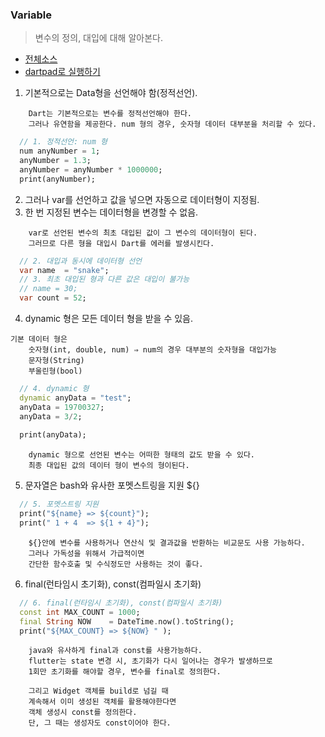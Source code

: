 ### Variable 
> 변수의 정의, 대입에 대해 알아본다. 

- [전체소스](variable.dart)
- [dartpad로 실행하기](https://dartpad.dev/d4d1b2d5c17bfcb58a9c7bd602e19364)

1. 기본적으로는 Data형을 선언해야 함(정적선언).
~~~
    Dart는 기본적으로는 변수를 정적선언해야 한다. 
    그러나 유연함을 제공한다. num 형의 경우, 숫자형 데이터 대부분을 처리할 수 있다. 
~~~
~~~dart
  // 1. 정적선언: num 형
  num anyNumber = 1;
  anyNumber = 1.3;
  anyNumber = anyNumber * 1000000;
  print(anyNumber);
~~~

2. 그러나 var를 선언하고 값을 넣으면 자동으로 데이터형이 지정됨. 
3. 한 번 지정된 변수는 데이터형을 변경할 수 없음. 

~~~
    var로 선언된 변수의 최초 대입된 값이 그 변수의 데이터형이 된다.
    그러므로 다른 형을 대입시 Dart를 에러를 발생시킨다. 
~~~
~~~dart
  // 2. 대입과 동시에 데이터형 선언
  var name  = "snake";
  // 3. 최초 대입된 형과 다른 값은 대입이 불가능 
  // name = 30;
  var count = 52;
~~~


4. dynamic 형은 모든 데이터 형을 받을 수 있음.

~~~
기본 데이터 형은 
    숫자형(int, double, num) ⇒ num의 경우 대부분의 숫자형을 대입가능
    문자형(String)
    부울린형(bool)
~~~    

~~~dart
  // 4. dynamic 형
  dynamic anyData = "test";
  anyData = 19700327;
  anyData = 3/2;
  
  print(anyData);
~~~

~~~
    dynamic 형으로 선언된 변수는 어떠한 형태의 값도 받을 수 있다. 
    최종 대입된 값의 데이터 형이 변수의 형이된다. 
~~~

5. 문자열은 bash와 유사한 포멧스트링을 지원 ${}
~~~dart
  // 5. 포멧스트링 지원
  print("${name} => ${count}"); 
  print(" 1 + 4  => ${1 + 4}"); 
~~~

~~~
    ${}안에 변수를 사용하거나 연산식 및 결과값을 반환하는 비교문도 사용 가능하다. 
    그러나 가독성을 위해서 가급적이면 
    간단한 함수호출 및 수식정도만 사용하는 것이 좋다.  
~~~

6. final(런타임시 초기화), const(컴파일시 초기화)

~~~dart
  // 6. final(런타임시 초기화), const(컴파일시 초기화)
  const int MAX_COUNT = 1000;
  final String NOW    = DateTime.now().toString(); 
  print("${MAX_COUNT} => ${NOW} " );
~~~
~~~
    java와 유사하게 final과 const를 사용가능하다. 
    flutter는 state 변경 시, 초기화가 다시 일어나는 경우가 발생하므로
    1회만 초기화를 해야할 경우, 변수를 final로 정의한다.
    
    그리고 Widget 객체를 build로 넘길 때 
    계속해서 이미 생성된 객체를 활용해야한다면 
    객체 생성시 const를 정의한다.
    단, 그 때는 생성자도 const이어야 한다. 
~~~